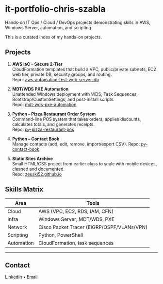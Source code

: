 # it-portfolio-chris-szabla
Hands-on IT Ops / Cloud / DevOps projects demonstrating skills in AWS, Windows Server, automation, and scripting.

This is a curated index of my hands-on projects.

## Projects
1. **AWS IaC – Secure 2-Tier**  
   CloudFormation templates that build a VPC, public/private subnets, EC2 web tier, private DB, security groups, and routing.  
   Repo: [aws-automation-test-web-server-db](https://github.com/zeuski52/aws-automation-test-web-server-db)

2. **MDT/WDS PXE Automation**  
   Unattended Windows deployment with WDS, Task Sequences, Bootstrap/CustomSettings, and post-install scripts.  
   Repo: [mdt-wds-pxe-automation](https://github.com/zeuski52/mdt-wds-pxe-automation)

3. **Python – Pizza Restaurant Order System**  
   Command-line POS system that takes orders, applies discounts, calculates totals, and generates receipts.  
   Repo: [py-pizza-restaurant-pos](https://github.com/zeuski52/py-pizza-restaurant-pos)

4. **Python – Contact Book**  
   Manage contacts (add, edit, remove, import/export CSV). 
   Repo: [py-contact-book](https://github.com/zeuski52/py-contact-book)

5. **Static Sites Archive**  
   Small HTML/CSS project from earlier class to scale with mobile devices, cleaned and documented.  
   Repo: [zeuski52.github.io](https://github.com/zeuski52/zeuski52.github.io)

## Skills Matrix
| Area | Tools |
|---|---|
| Cloud | AWS (VPC, EC2, RDS, IAM, CFN) |
| Infra | Windows Server, MDT/WDS, PXE |
| Network | Cisco Packet Tracer (EIGRP/OSPF/VLANs/VPN) |
| Scripting | Python, PowerShell |
| Automation | CloudFormation, task sequences |

---
## Contact
[LinkedIn](https://www.linkedin.com/in/chris-szabla) • [Email](mailto:cszabla@gmail.com)
